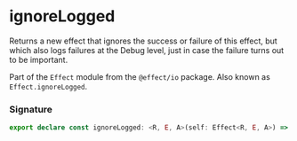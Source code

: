 # ignoreLogged

Returns a new effect that ignores the success or failure of this effect,
but which also logs failures at the Debug level, just in case the failure
turns out to be important.

Part of the `Effect` module from the `@effect/io` package. Also known as `Effect.ignoreLogged`.

### Signature

```typescript
export declare const ignoreLogged: <R, E, A>(self: Effect<R, E, A>) => Effect<R, never, void>
```
